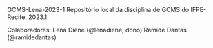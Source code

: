 GCMS-Lena-2023-1
Repositório local da disciplina de GCMS do IFPE-Recife, 2023.1

Colaboradores:
Lena Diene (@lenadiene, dono)
Ramide Dantas (@ramidedantas)
